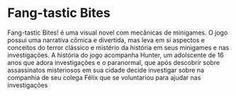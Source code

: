 # Fang-tastic Bites
Fang-tastic Bites! é uma visual novel com mecânicas de minigames. O jogo possui
uma narrativa cômica e divertida, mas leva em si aspectos e conceitos do terror clássico e
mistério da história em seus minigames e nas investigações. A história do jogo acompanha
Hunter, um adolscente de 16 anos que adora investigações e o paranormal, que após descobrir
sobre assassinatos misteriosos em sua cidade decide investigar sobre na companhia de seu
colega Félix que se voluntariou para ajudar nas investigações